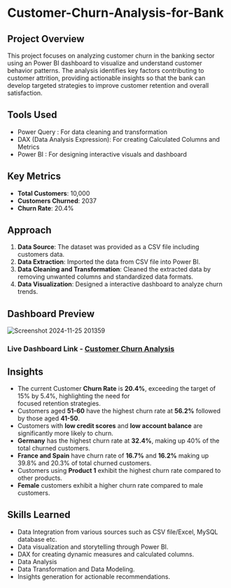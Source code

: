 # Customer-Churn-Analysis-for-Bank

## Project Overview 
This project focuses on analyzing customer churn in the banking sector using an Power BI dashboard to visualize and understand customer behavior patterns. The analysis identifies key factors contributing to customer attrition, providing actionable insights so that the bank can develop targeted strategies to improve customer retention and overall satisfaction.

## Tools Used 
- Power Query : For data cleaning and transformation
- DAX (Data Analysis Expression): For creating Calculated Columns and Metrics
- Power BI : For designing interactive visuals and dashboard 

## Key Metrics 
- **Total Customers**: 10,000
- **Customers Churned**: 2037
- **Churn Rate**: 20.4%

## Approach
1. **Data Source**: The dataset was provided as a CSV file including customers data. 
2. **Data Extraction**: Imported the data from CSV file into Power BI.
4. **Data Cleaning and Transformation**: Cleaned the extracted data by removing unwanted columns and standardized data formats. 
5. **Data Visualization**: Designed a interactive dashboard to analyze churn trends.

## Dashboard Preview 
![Screenshot 2024-11-25 201359](https://github.com/user-attachments/assets/dd1090ed-ff68-4f5c-869e-99c281db2195)
### Live Dashboard Link - [Customer Churn Analysis](https://app.powerbi.com/view?r=eyJrIjoiZTBkMDIxNmMtNGUwYi00ZDQ3LWJlOWUtMjk0YjhjNjczOTUxIiwidCI6Ijk0YjBjYWUyLTcyMzgtNDQ4OC05NTRmLWZjOTAyNWFmYzYxYSJ9)

## Insights 
- The current Customer **Churn Rate** is **20.4%**, exceeding the target of 15% by 5.4%, highlighting the need for  
  focused retention strategies.
- Customers aged **51-60** have the highest churn rate at **56.2%** followed by those aged **41-50**.
- Customers with **low credit scores** and **low account balance** are significantly more likely to churn.
- **Germany** has the highest churn rate at **32.4%**, making up 40% of the total churned customers.
- **France and Spain** have churn rate of **16.7%** and **16.2%** making up 39.8% and 20.3% of total churned customers.
- Customers using **Product 1** exhibit the highest churn rate compared to other products.
- **Female** customers exhibit a higher churn rate compared to male customers.

## Skills Learned 
- Data Integration from various sources such as CSV file/Excel, MySQL database etc.
- Data visualization and storytelling through Power BI.
- DAX for creating dynamic measures and calculated columns.
- Data Analysis 
- Data Transformation and Data Modeling.
- Insights generation for actionable recommendations.


